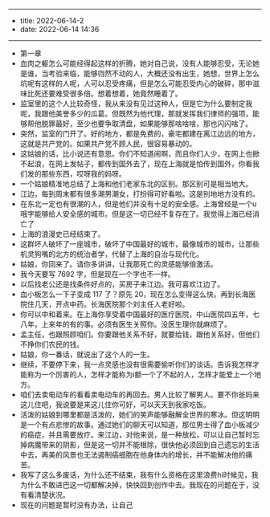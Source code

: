 - --
- title: 2022-06-14-2
- date: 2022-06-14 14:36
- --
- 第一章
- 血肉之躯怎么可能经得起这样的折腾，她对自己说，没有人能够忍受，无论她是谁，当考验来临，能够岿然不动的人，大概还没有出生，她想，世界上怎么坑呢有这样的人呢，人可以忍受疼痛，但是怎么可能忍受内心的破碎，那中滋味比死还要难受很多倍。想着想着，她竟然睡着了。
- 监室里的这个人比较奇怪，我从来没有见过这种人，但是它为什么要制定我呢，我跟他美誉多少的瓜葛。但既然为他代理，那就发挥我们律师的强项，能够帮他脱罪最好，至少也要争取清盘，如果能够那啥啥啥，那也闪闪啥了。
- 突然，监室的门开了。好的地方，都是免费的，豪宅都建在离江边远的地方，这就是共产党的。如果共产党不顾人民，很容易暴动的。
- 这姑娘的话，比小说还有意思。你们不知道闹啊，而且你们人少，在网上也掀不起浪，在网上发帖子，都传到国外去了，现在上海就是怕传到国外，你看我们发的那些东西，哎呀我的妈呀。
- 一个姑娘精准地总结了上海和他们老家东北的区别。那区别可是相当地大。
- 江边，每到周末都有很多潮男潮女，打扮得可好看啦。这是别地地方没有的。
- 在东北一定也有很潮的人，但是他们并没有十足的安全感。上海曾经是一个u哦字能够给人安全感的城市。但是这一切已经不复存在了。我觉得上海已经消亡了
- 上海的浪漫史已经结束了。
- 这群坏人破坏了一座城市，破坏了中国最好的城市，最像城市的城市，让那些机灵狗嘴的北方的统治者学，代替了上海的自治与现代化。
- 姑娘，你回来了。请你多讲讲，让我那死亡的灵感能够倍激活。
- 我今天要写 7692 字，但是现在一个字也不一样。
- 以后找老公还是找条件好点的，买房子来江边。我可喜欢江边了。
- 血小板怎么一下子变成 117 了？原先 20，现在怎么变得这么快。再到长海医院住几天，开点中药。长海医院那个刘主任人老好啦。
- 你可以中和着来。在上海你享受着中国最好的医疗医院，中山医院四五年，七八年，上来年的有的事。必须有医生关照你。没医生理你就麻烦了。
- 孟主任，也跟照顾咱们。你要跟他关系不好，就要给钱，跟他关系好，但他们不挣你们农民的钱。
- 姑娘，你一番话，就说出了这个人的一生。
- 继续，不要停下来，我一点灵感也没有很需要偷听你们的谈话。告诉我怎样才能称为一个厉害的人，怎样才能称为i额一个了不起的人，怎样才能爱上一个地方。
- 咱们去卖电动车的看看卖电动车的再回去。男人比较了解男人。要不你爸妈来这儿住吧，我说要是来这儿住你可好，可以天天到我家吃饭。
- 活泼的姑娘到哪里都是活泼的，她们的笑声能够融解全世界的寒冰。但这明明是一个有点悲惨的故事。通过她们的聊天可以知道，那位男士得了血小板减少的癌症，并且需要放疗。来江边，对他来说，是一种放松，可以让自己暂时忘掉病魔带来的阴影，但是这一切并不能根除，很快他必须回到自己遗忘的生活中去，再美的风景也无法遏制癌细胞在他身体内的增长，并不能解决他的痛苦。
- 我写了这么多废话，为什么还不结束，我有什么资格在这里浪费hi时候见，我为什么不敢进巴这一切都解决掉，快快回到创作中去。我现在的问题在于，没有看清楚状况。
- 现在的问题是暂时没有办法，让自己
